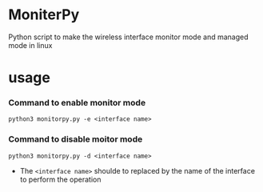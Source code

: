 # MoniterPy
Python script to make the wireless interface monitor mode and managed mode in linux

# usage 

### Command to enable monitor mode 
```
python3 monitorpy.py -e <interface name> 
``` 


### Command to disable moitor mode
```
python3 monitorpy.py -d <interface name>
```
* The `<interface name>` shoulde to replaced by the name of the interface to perform the operation